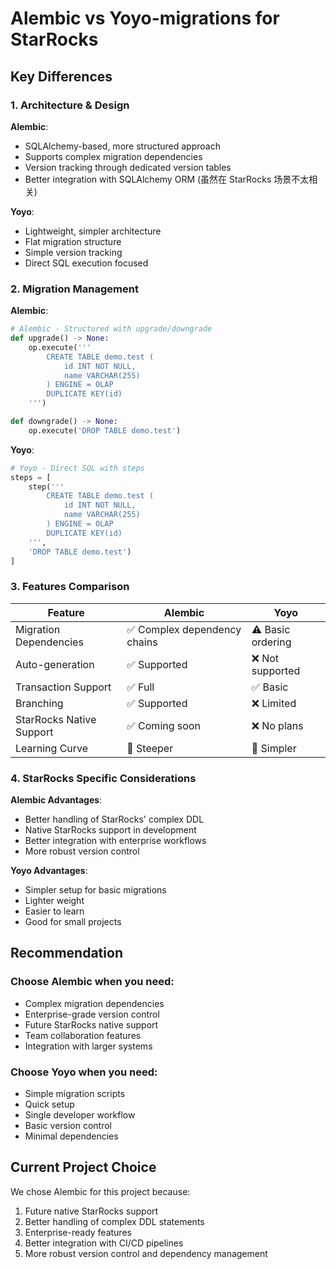 # Alembic vs Yoyo-migrations for StarRocks

## Key Differences

### 1. Architecture & Design

**Alembic**:
- SQLAlchemy-based, more structured approach
- Supports complex migration dependencies
- Version tracking through dedicated version tables
- Better integration with SQLAlchemy ORM (虽然在 StarRocks 场景不太相关)

**Yoyo**:
- Lightweight, simpler architecture
- Flat migration structure
- Simple version tracking
- Direct SQL execution focused

### 2. Migration Management

**Alembic**:
```python
# Alembic - Structured with upgrade/downgrade
def upgrade() -> None:
    op.execute('''
        CREATE TABLE demo.test (
            id INT NOT NULL,
            name VARCHAR(255)
        ) ENGINE = OLAP 
        DUPLICATE KEY(id)
    ''')

def downgrade() -> None:
    op.execute('DROP TABLE demo.test')
```

**Yoyo**:
```python
# Yoyo - Direct SQL with steps
steps = [
    step('''
        CREATE TABLE demo.test (
            id INT NOT NULL,
            name VARCHAR(255)
        ) ENGINE = OLAP 
        DUPLICATE KEY(id)
    ''',
    'DROP TABLE demo.test')
]
```

### 3. Features Comparison

| Feature | Alembic | Yoyo |
|---------|---------|------|
| Migration Dependencies | ✅ Complex dependency chains | ⚠️ Basic ordering |
| Auto-generation | ✅ Supported | ❌ Not supported |
| Transaction Support | ✅ Full | ✅ Basic |
| Branching | ✅ Supported | ❌ Limited |
| StarRocks Native Support | ✅ Coming soon | ❌ No plans |
| Learning Curve | 🔸 Steeper | 🔹 Simpler |

### 4. StarRocks Specific Considerations

**Alembic Advantages**:
- Better handling of StarRocks' complex DDL
- Native StarRocks support in development
- Better integration with enterprise workflows
- More robust version control

**Yoyo Advantages**:
- Simpler setup for basic migrations
- Lighter weight
- Easier to learn
- Good for small projects

## Recommendation

### Choose Alembic when you need:
- Complex migration dependencies
- Enterprise-grade version control
- Future StarRocks native support
- Team collaboration features
- Integration with larger systems

### Choose Yoyo when you need:
- Simple migration scripts
- Quick setup
- Single developer workflow
- Basic version control
- Minimal dependencies

## Current Project Choice

We chose Alembic for this project because:
1. Future native StarRocks support
2. Better handling of complex DDL statements
3. Enterprise-ready features
4. Better integration with CI/CD pipelines
5. More robust version control and dependency management 